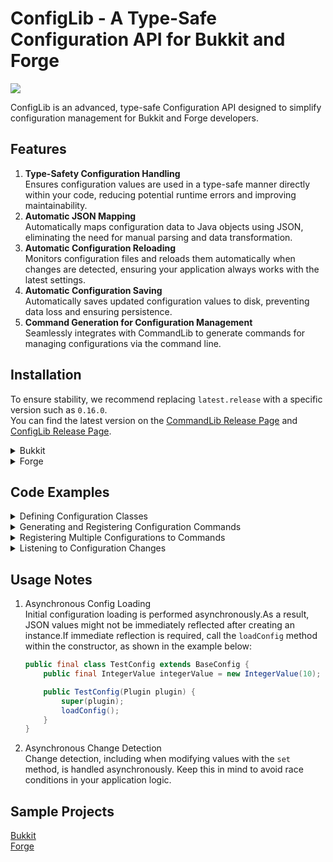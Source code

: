 # ConfigLib - A Type-Safe Configuration API for Bukkit and Forge

[![](https://jitpack.io/v/TeamKun/ConfigLib.svg)](https://jitpack.io/#TeamKun/ConfigLib)

ConfigLib is an advanced, type-safe Configuration API designed to simplify configuration management for Bukkit and Forge
developers.

## Features

1. **Type-Safety Configuration Handling**  
   Ensures configuration values are used in a type-safe manner directly within your code, reducing potential runtime
   errors and improving maintainability.
2. **Automatic JSON Mapping**  
   Automatically maps configuration data to Java objects using JSON, eliminating the need for manual parsing and data
   transformation.
3. **Automatic Configuration Reloading**  
   Monitors configuration files and reloads them automatically when changes are detected, ensuring your application
   always works with the latest settings.
4. **Automatic Configuration Saving**  
   Automatically saves updated configuration values to disk, preventing data loss and ensuring persistence.
5. **Command Generation for Configuration Management**  
   Seamlessly integrates with CommandLib to generate commands for managing configurations via the command line.

## Installation

To ensure stability, we recommend replacing `latest.release` with a specific version such as `0.16.0`.  
You can find the latest version on
the [CommandLib Release Page](https://github.com/TeamKun/CommandLib/releases)
and [ConfigLib Release Page](https://github.com/TeamKun/ConfigLib/releases).

<details>
  <summary>Bukkit</summary>

```groovy
plugins {
    id "com.github.johnrengelman.shadow" version "6.1.0"
}

repositories {
    maven { url 'https://jitpack.io' }
}

dependencies {
    implementation "com.github.TeamKun.CommandLib:bukkit:latest.release"
    implementation 'com.github.TeamKun.ConfigLib:bukkit:latest.release'
}

shadowJar {
    archiveFileName = "${rootProject.name}-${project.version}.jar"
    relocate "net.kunmc.lab.commandlib", "${project.group}.${project.name.toLowerCase()}.commandlib"
    relocate "net.kunmc.lab.configlib", "${project.group}.${project.name.toLowerCase()}.configlib"
}
tasks.build.dependsOn tasks.shadowJar
  ```

</details>

<details>
  <summary>Forge</summary>

```groovy
plugins {
    id "com.github.johnrengelman.shadow" version "6.1.0"
}

repositories {
    maven { url 'https://jitpack.io' }
}

dependencies {
    implementation "com.github.TeamKun.CommandLib:forge:latest.release"
    implementation "com.github.TeamKun.ConfigLib:forge:latest.release"
}

shadowJar {
    archiveFileName = "${rootProject.name}-${project.version}.jar"
    dependencies {
        include(dependency("com.github.TeamKun.CommandLib:forge:.*"))
        include(dependency("com.github.TeamKun.ConfigLib:forge:.*"))
    }
    relocate "net.kunmc.lab.commandlib", "${project.group}.${project.name.toLowerCase()}.commandlib"
    relocate "net.kunmc.lab.configlib", "${project.group}.${project.name.toLowerCase()}.configlib"
    finalizedBy("reobfShadowJar")
}

reobf {
    shadowJar {
    }
}
```

</details>

## Code Examples

<details>
<summary>Defining Configuration Classes</summary>

```java
public final class TestConfig extends BaseConfig {
    public final IntegerValue integerValue = new IntegerValue(10);
    public final StringValue stringValue = new StringValue("testValue");

    public TestConfig(Plugin plugin) {
        super(plugin);
    }
}
```

</details>

<details>
<summary>Generating and Registering Configuration Commands</summary>

```java
public final class TestPlugin extends JavaPlugin {
    public void onEnable() {
        TestConfig testConfig = new TestConfig(this);
        Command root = new Command("test") {
        };

        // The following commands will be generated:
        // /test config get <key> - Gets a specific configuration value.
        // /test config list - Gets all configuration values.
        // /test config modify <key> <value> - Sets a specific configuration value.
        // /test config reload - Reloads the configuration file. You may not need it because there's automatic reloading.
        root.addChildren(new ConfigCommandBuilder(testConfig).build());

        CommandLib.register(this, root);
    }
}
```

</details>

<details>
<summary>Registering Multiple Configurations to Commands</summary>

```java
public final class TestPlugin extends JavaPlugin {
    public void onEnable() {
        TestConfigA testConfigA = new TestConfigA(this);
        TestConfigB testConfigB = new TestConfigB(this);
        Command root = new Command("test") {
        };
        root.addChildren(new ConfigCommandBuilder(testConfigA).addConfig(testConfigB)
                                                              .build());

        CommandLib.register(this, root);
    }
}
```

</details>

<details>
<summary>Listening to Configuration Changes</summary>

```java
public final class TestConfig extends BaseConfig {
    public final IntegerValue integerValue = new IntegerValue(10).onModify(x -> {
        System.out.println("Changed integerValue to " + x);
    });

    public TestConfig(Plugin plugin) {
        super(plugin);
    }
}
```

</details>

## Usage Notes

1. Asynchronous Config Loading  
   Initial configuration loading is performed asynchronously.As a result, JSON values might not be immediately reflected
   after creating an instance.If immediate reflection is required, call the `loadConfig` method within the constructor,
   as shown in the example below:
    ```java
    public final class TestConfig extends BaseConfig {
        public final IntegerValue integerValue = new IntegerValue(10);

        public TestConfig(Plugin plugin) {
            super(plugin);
            loadConfig();
        }
    }
    ```
2. Asynchronous Change Detection  
   Change detection, including when modifying values with the `set` method, is handled asynchronously. Keep this in mind
   to avoid race conditions in your application logic.

## Sample Projects

[Bukkit](./sample/bukkit/src/main/java/net/kunmc/lab/sampleplugin)  
[Forge](./sample/forge/src/main/java/net/kunmc/lab/samplemod)
